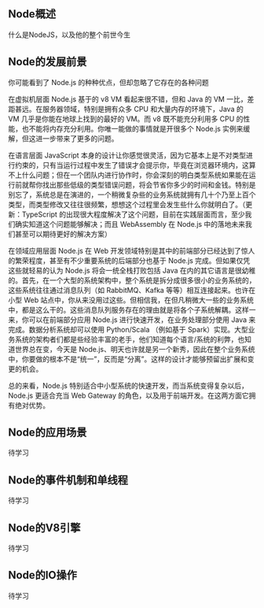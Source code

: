 ## Node概述

什么是NodeJS，以及他的整个前世今生

## Node的发展前景
你可能看到了 Node.js 的种种优点，但却忽略了它存在的各种问题

在虚拟机层面 Node.js 基于的 v8 VM 看起来很不错，但和 Java 的 VM 一比，差距甚远。在服务器领域，特别是拥有众多 CPU 和大量内存的环境下，Java 的 VM 几乎是你能在地球上找到的最好的 VM。而 v8 既不能充分利用多 CPU 的性能，也不能将内存充分利用。你唯一能做的事情就是开很多个 Node.js 实例来缓解，但这进一步带来了更多的问题。

在语言层面 JavaScript 本身的设计让你感觉很灵活，因为它基本上是不对类型进行约束的，只有当运行过程中发生了错误才会提示你，毕竟在浏览器环境内，这算不上什么问题；但在一个团队内进行协作时，你会深刻的明白类型系统如果能在运行前就帮你找出那些低级的类型错误问题，将会节省你多少的时间和金钱。特别是别忘了，系统总是在演进的，一个稍微复杂些的业务系统就拥有几十个乃至上百个类型，而类型修改又往往很频繁，想想这个过程里会发生些什么你就明白了。（更新：TypeScript 的出现很大程度解决了这个问题，目前在实践层面而言，至少我们确实知道这个问题能够解决；而且 WebAssembly 在 Node.js 中的落地未来我们甚至可以期待更好的解决方案）

在领域应用层面 Node.js 在 Web 开发领域特别是其中的前端部分已经达到了惊人的繁荣程度，甚至有不少重要系统的后端部分也基于 Node.js 完成。但如果仅凭这些就轻易的认为 Node.js 将会一统全栈打败包括 Java 在内的其它语言是很幼稚的。首先，在一个大型的系统架构中，整个系统是拆分成很多很小的业务系统的，这些系统往往通过消息队列（如 RabbitMQ、Kafka 等等）相互连接起来。也许在小型 Web 站点中，你从来没用过这些。但相信我，在但凡稍微大一些的业务系统中，都是这么干的。这些消息队列服务存在的理由就是将各个子系统解耦。这样一来，你可以在前端部分应用 Node.js 进行快速开发，在业务处理部分使用 Java 来完成。数据分析系统却可以使用 Python/Scala （例如基于 Spark）实现。大型业务系统的架构者们都是些经验丰富的老手，他们知道每个语言/系统的利弊，也知道世界总在变，今天是 Node.js、明天也许就是另一个新秀，因此在整个业务系统中，你要做的根本不是“统一”，反而是“分离”。这样的设计才能够预留出扩展和变更的机会。

总的来看，Node.js 特别适合中小型系统的快速开发，而当系统变得复杂以后，Node.js 更适合充当 Web Gateway 的角色，以及用于前端开发。在这两方面它拥有绝对优势。

## Node的应用场景

待学习

## Node的事件机制和单线程

待学习

## Node的V8引擎
待学习

## Node的IO操作

待学习